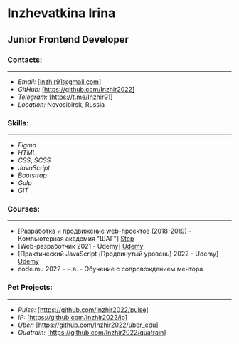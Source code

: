 <!-- @format -->

# Inzhevatkina Irina
## Junior Frontend Developer



### Contacts:
****

* _Email:_ [inzhir91@gmail.com]
* _GitHub:_ [https://github.com/Inzhir2022]
* _Telegram:_ [https://t.me/Inzhir91]
* _Location:_ Novosibirsk, Russia



### Skills:
****

* _Figma_
* _HTML_
* _CSS_, _SCSS_
* _JavaScript_
* _Bootstrap_
* _Gulp_
* _GIT_


### Courses:
****

* [Разработка и продвижение web-проектов (2018-2019) - Компьютерная академия "ШАГ"] [Step](/img/resume_step_dip.jpg)
* [Web-разработчик 2021 - Udemy] [Udemy](img/resume_udemy_web.jpg)
* [Практический JavaScript (Продвинутый уровень) 2022 - Udemy] [Udemy](img/resume_udemy_js.jpg)
* code.mu 2022 - н.в. - Обучение с сопровождением ментора

### Pet Projects:
*****

* _Pulse:_ [https://github.com/Inzhir2022/pulse]
* _IP:_ [https://github.com/Inzhir2022/ip]
* _Uber:_ [https://github.com/Inzhir2022/uber_edu]
* _Quatrain:_ [https://github.com/Inzhir2022/quatrain]
